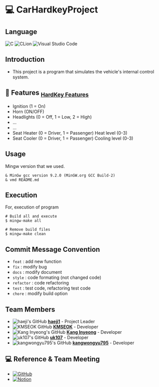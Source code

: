 # 💻 CarHardkeyProject
## Language
![C](https://img.shields.io/badge/c-%2300599C.svg?style=for-the-badge&logo=c&logoColor=orange)
![CLion](https://img.shields.io/badge/CLion-black?style=for-the-badge&logo=clion&logoColor=green)
![Visual Studio Code](https://img.shields.io/badge/Visual%20Studio%20Code-0078d7.svg?style=for-the-badge&logo=visual-studio-code&logoColor=white)
## Introduction
- This project is a program that simulates the vehicle's internal control system.

## 🔑 Features <sub>[HardKey Features](https://github.com/KangInyeong/CarHardkeyProject/blob/dev/hardkey_event)</sub>


- Ignition (1 = On)
- Horn (ON/OFF)
- Headlights (0 = Off, 1 = Low, 2 = High)
- ...
- ...
- Seat Heater (0 = Driver, 1 = Passenger) Heat level (0-3)
- Seat Cooler (0 = Driver, 1 = Passenger) Cooling level (0-3)

## Usage
Mingw version that we used.
```
& MinGw gcc version 9.2.0 (MinGW.org GCC Build-2)
& vmd README.md
```
## Execution
For, execution of program
```
# Build all and execute
$ mingw-make all

# Remove build files
$ mingw-make clean
```

## Commit Message Convention
- `feat` : add new function
- `fix` : modify bug
- `docs` : modify document
- `style` : code formating (not changed code)
- `refactor` : code refactoring
- `test` : test code, refactoring test code
- `chore` : modify build option

## Team Members
- ![haeji's GitHub](https://img.shields.io/badge/-Kim%20haeji-black?style=flat-square&logo=github) [**haeji1**](https://github.com/haeji1) -  Project Leader
- ![KMSEOK GitHub](https://img.shields.io/badge/-Min%20Seok-black?style=flat-square&logo=github) [**KMSEOK**](https://github.com/KMSEOK) - Developer
- ![Kang Inyeong's GitHub](https://img.shields.io/badge/-Kang%20Inyeong-black?style=flat-square&logo=github) [**Kang Inyeong**](https://github.com/KangInyeong) - Developer
- ![uk107's GitHub](https://img.shields.io/badge/-seongukk-black?style=flat-square&logo=github) [**uk107**](https://github.com/uk107) - Developer
- ![kangwongyu795's GitHub](https://img.shields.io/badge/-kangwongyu795-black?style=flat-square&logo=github) [**kangwongyu795**](https://github.com/kangwongyu795) - Developer

## 💻 Reference & Team Meeting
- <a href = "https://github.com/ninhnv/C-programming/blob/main/Exercise_project.md"><img alt="GitHub" src ="https://img.shields.io/badge/GitHub-181717.svg?&style=for-the-badge&logo=GitHub&logoColor=white"/>
- <a href = "https://www.notion.so/67135130399a4bd1ae17eb9c809df56f?v=f376d6adec164253afb195ac665a6921"> <img alt="Notion" src ="https://img.shields.io/badge/Notion-4A154B.svg?&style=for-the-badge&logo=Notion&logoColor=white"/></a>











